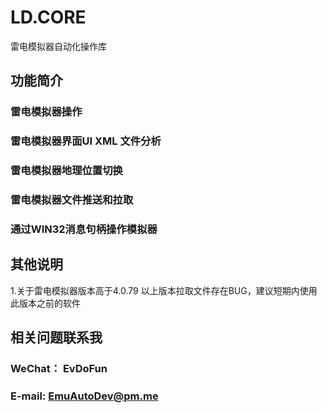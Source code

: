 # LD.CORE
雷电模拟器自动化操作库

## 功能简介
### 雷电模拟器操作
### 雷电模拟器界面UI XML 文件分析
### 雷电模拟器地理位置切换
### 雷电模拟器文件推送和拉取
### 通过WIN32消息句柄操作模拟器

## 其他说明
1.关于雷电模拟器版本高于4.0.79 以上版本拉取文件存在BUG，建议短期内使用此版本之前的软件

## 相关问题联系我
### WeChat： EvDoFun
### E-mail: EmuAutoDev@pm.me
